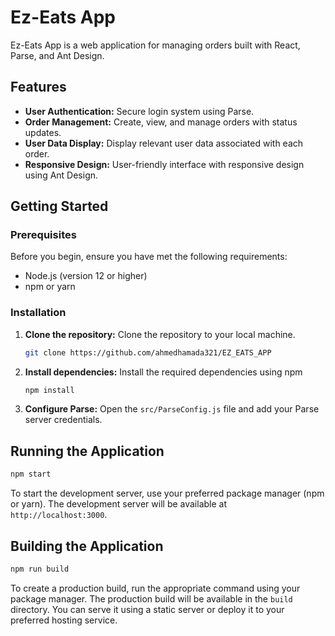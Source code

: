 # Ez-Eats App

Ez-Eats App is a web application for managing orders built with React, Parse, and Ant Design.

## Features

- **User Authentication:** Secure login system using Parse.
- **Order Management:** Create, view, and manage orders with status updates.
- **User Data Display:** Display relevant user data associated with each order.
- **Responsive Design:** User-friendly interface with responsive design using Ant Design.

## Getting Started

### Prerequisites

Before you begin, ensure you have met the following requirements:

- Node.js (version 12 or higher)
- npm or yarn

### Installation

1. **Clone the repository:**
   Clone the repository to your local machine.

   ```bash
   git clone https://github.com/ahmedhamada321/EZ_EATS_APP
   ```

2. **Install dependencies:**
   Install the required dependencies using npm

   ```bash
   npm install
   ```

3. **Configure Parse:**
   Open the `src/ParseConfig.js` file and add your Parse server credentials.

## Running the Application

```bash
npm start
```

To start the development server, use your preferred package manager (npm or yarn). The development server will be available at `http://localhost:3000`.

## Building the Application

```bash
npm run build
```

To create a production build, run the appropriate command using your package manager. The production build will be available in the `build` directory. You can serve it using a static server or deploy it to your preferred hosting service.
